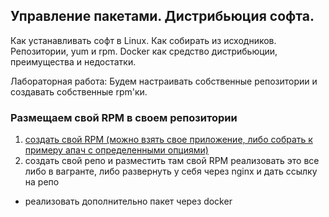 Управление пакетами. Дистрибьюция софта.
----------------------
Как устанавливать софт в Linux. Как собирать из исходников. Репозитории, yum и rpm. 
Docker как средство дистрибьюции, преимущества и недостатки.

Лабораторная работа: Будем настраивать собственные репозитории и создавать собственные rpm'ки.

### Размещаем свой RPM в своем репозитории
1) [создать свой RPM (можно взять свое приложение, либо собрать к примеру апач с определенными опциями)](https://github.com/kyourselfer/OTUS_LinuxAdmin201804/blob/master/lesson8_rpm/1/)
2) создать свой репо и разместить там свой RPM
реализовать это все либо в вагранте, либо развернуть у себя через nginx и дать ссылку на репо 

* реализовать дополнительно пакет через docker
